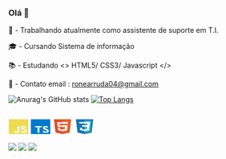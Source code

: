 ### Olá 👋

 💼 - Trabalhando atualmente como assistente de suporte em T.I.
 
 🎓 - Cursando Sistema de informação
 
 📚 - Estudando <> HTML5/ CSS3/ Javascript </>
 
 📧 - Contato email : ronearruda04@gmail.com 

![Anurag's GitHub stats](https://github-readme-stats.vercel.app/api?username=arrudarone&show_icons=true&theme=merko)
[![Top Langs](https://github-readme-stats.vercel.app/api/top-langs/?username=arrudarone&show_icons=true&theme=merko)](https://github.com/arrudarone/github-readme-stats)

<div style="display: inline_block"><br>
  <img align="center" alt="Rafa-Js" height="30" width="40" src="https://raw.githubusercontent.com/devicons/devicon/master/icons/javascript/javascript-plain.svg">
  <img align="center" alt="Rafa-Ts" height="30" width="40" src="https://raw.githubusercontent.com/devicons/devicon/master/icons/typescript/typescript-plain.svg">
  <img align="center" alt="Rafa-HTML" height="30" width="40" src="https://raw.githubusercontent.com/devicons/devicon/master/icons/html5/html5-original.svg">
  <img align="center" alt="Rafa-CSS" height="30" width="40" src="https://raw.githubusercontent.com/devicons/devicon/master/icons/css3/css3-original.svg">
</div>
<br>

<div> 
  <a href="https://www.instagram.com/ronearruda_/" target="_blank"><img src="https://img.shields.io/badge/-Instagram-%0f4d12?style=for-the-badge&logo=instagram&logoColor=white" target="_blank"></a>
  <a href = "mailto:ronearruda04@gmail.com"><img src="https://img.shields.io/badge/-Gmail-%300004?style=for-the-badge&logo=gmail&logoColor=white" target="_blank"></a>
  <a href="https://www.linkedin.com/in/roniellyson-arruda-0678a7133/" target="_blank"><img src="https://img.shields.io/badge/-LinkedIn-%230077B5?style=for-the-badge&logo=linkedin&logoColor=white" target="_blank"></a> 
  
</div>
